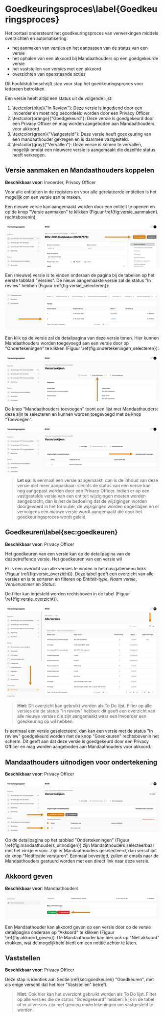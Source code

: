 # Goedkeuringsproces\label{Goedkeuringsproces}

Het portaal ondersteunt het goedkeuringsproces van verwerkingen middels overzichten en automatisering:

- het aanmaken van versies en het aanpassen van de status van een versie
- het ophalen van een akkoord bij Mandaathouders op een goedgekeurde versie
- het vaststellen van versies met een akkoord
- overzichten van openstaande acties

Dit hoofdstuk beschrijft stap voor stap het goedkeuringsproces voor iedereen betrokken.

Een versie heeft altijd een status uit de volgende lijst:

1. \textcolor{blue}{"In Review"}: Deze versie is ingediend door een Invoerder en moet nog beoordeeld worden door een Privacy Officer
2. \textcolor{orange}{"Goedgekeurd"}: Deze versie is goedgekeurd door een Privacy Officer en mag worden aangeboden aan Mandaathouders voor akkoord.
3. \textcolor{green}{"Vastgesteld"}: Deze versie heeft goedkeuring van een mandaathouder gekregen en is daarmee vastgesteld.
4. \textcolor{gray}{"Vervallen"}: Deze versie is komen te vervallen, mogelijk omdat een nieuwere versie is aangemaakt die dezelfde status heeft verkregen.

## Versie aanmaken en Mandaathouders koppelen

**Beschikbaar voor**: Invoerder, Privacy Officer

Voor alle entiteiten in de registers en voor alle gerelateerde entiteiten is het mogelijk om een versie aan te maken.

Een nieuwe versie kan aangemaakt worden door een entiteit te openen en op de knop "Versie aanmaken" te klikken (Figuur \ref{fig:versie_aanmaken}, rechtsbovenin):

![Versie aanmaken\label{fig:versie_aanmaken}](./imgs/03_goedkeuringsproces/01_avg-responsible-processing-records_edit_versie.png)

Een (nieuwe) versie is te vinden onderaan de pagina bij de tabellen op het eerste tabblad "Versies". De nieuw aangemaakte versie zal de status "In review" hebben (Figuur \ref{fig:versie_selecteren}):

![Versie selecteren\label{fig:versie_selecteren}](./imgs/03_goedkeuringsproces/02_avg-responsible-processing-records_edit_versie_select.png)

Een klik op de versie zal de detailpagina van deze versie tonen. Hier kunnen Mandaathouders worden toegevoegd aan een versie door op "Ondertekeningen" te klikken (Figuur \ref{fig:ondertekeningen_selecteren}):

![Ondertekeningen selecteren\label{fig:ondertekeningen_selecteren}](./imgs/03_goedkeuringsproces/03_snapshots_ondertekeningen.png)

De knop "Mandaathouders toevoegen" toont een lijst met Mandaathouders: deze zijn te selecteren en kunnen worden toegevoegd met de knop "Toevoegen".

![Mandaathouder toevoegen\label{fig:ondertekeningen_mandaathouder}](./imgs/03_goedkeuringsproces/04_snapshots_mandaathouder.png)

> **Let op**: Is eenmaal een versie aangemaakt, dan is de inhoud van deze versie niet meer aanpasbaar: slechts de status van een versie kan nog aangepast worden door een Privacy Officer. Indien er op een vastgestelde versie van een entiteit wijzigingen moeten worden aangebracht, dan is het de bedoeling dat de wijzigingen worden doorgevoerd in het formulier, de wijzigingen worden opgeslagen en er vervolgens een *nieuwe* versie wordt aangemaakt die door het goedkeuringsproces wordt geleid.

## Goedkeuren\label{sec:goedkeuren}

**Beschikbaar voor**: Privacy Officer

Het goedkeuren van een versie kan op de detailpagina van de desbetreffende versie. Het goedkeuren van een versie wil

Er is een overicht van alle versies te vinden in het navigatiemenu links (Figuur \ref{fig:versie_overzicht}). Deze tabel geeft een overzicht van alle versies en is te sorteren en filteren op *Entiteit-type*, *Naam versie*, *Versienummer* en *Status*.

De filter kan ingesteld worden rechtsboven in de tabel (Figuur \ref{fig:versie_overzicht}).

![Versie overzicht\label{fig:versie_overzicht}](./imgs/03_goedkeuringsproces/05_organisation-snapshots.png)

> **Hint**: Dit overzicht kan gebruikt worden als To Do lijst. Filter op alle versies die de status "In review" hebben: dit geeft een overzicht van alle nieuwe versies die zijn aangemaakt waar een Invoerder een goedkeuring op wil hebben.

Is eenmaal een versie geselecteerd, dan kan een versie met de status "In review" goedgekeurd worden met de knop "Goedkeuren" rechtsbovenin het scherm. Dit geeft aan dat deze versie is goedgekeurd door een Privacy Officer en mag worden aangeboden aan Mandaathouders voor akkoord.

## Mandaathouders uitnodigen voor ondertekening

**Beschikbaar voor**: Privacy Officer

![Mandaathouders uitnodigen\label{fig:mandaathouders_uitnodigen}](./imgs/03_goedkeuringsproces/06_snapshots_mandaathouders_uitnodigen.png)

Op de detailpagina op het tabblad "Ondertekeningen" (Figuur \ref{fig:mandaathouders_uitnodigen}) zijn Mandaathouders selecteerbaar met het vinkje ervoor. Zijn er Mandaathouders geselecteerd, dan verschijnt de knop "Notificatie versturen". Eenmaal bevestigd, zullen er emails naar de Mandaathouders gestuurd worden met een direct link naar deze versie.

## Akkoord geven

**Beschikbaar voor**: Mandaathouders

![Akkoord geven\label{fig:akkoord_geven}](./imgs/03_goedkeuringsproces/07_personal-snapshot-approvals_akkoord_geven.png)

Een Mandaathouder kan akkoord geven op een versie door op de versie detailpagina onderaan op "Akkoord" te klikken (Figuur \ref{fig:akkoord_geven}). De Mandaathouder kan hier ook op "Niet akkoord" drukken, wat de mogelijkheid biedt om een notitie achter te laten.

## Vaststellen

**Beschikbaar voor**: Privacy Officer

Deze stap is identiek aan Sectie \ref{sec:goedkeuren} "Goedkeuren", met als enige verschil dat het hier "Vaststellen" betreft.

> **Hint**: Ook hier kan het overzicht gebruikt worden als To Do lijst. Filter op alle versies die de status "Goedgekeurd" hebben: kijk in de tabel of er al versies zijn met genoeg ondertekeningen om vastgesteld te worden.
